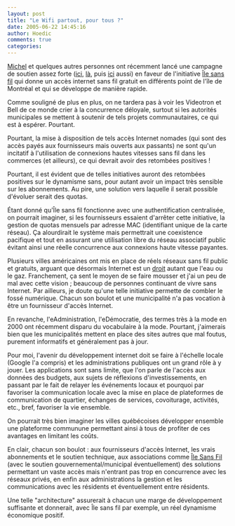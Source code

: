 ```yaml
---
layout: post
title: "Le Wifi partout, pour tous ?"
date: 2005-06-22 14:45:16
author: Hoedic
comments: true
categories: 
---
```



[Michel](http://www.micheldumais.com/) et quelques autres personnes ont récemment lancé une campagne de soutien assez forte ([ici](http://www.micheldumais.com/archives/2005/05/29/de-partenariat-et-d-ile-sans-fil/), [là](http://www.ledevoir.com/2005/01/31/73763.html), puis [ici](http://www.branchez-vous.com/actu/05-06/09-235901.html) aussi) en faveur de l'initiative [Île sans fil](http://www.ilesansfil.org/) qui donne un accès internet sans fil gratuit en différents point de l'île de Montréal et qui se développe de manière rapide.

Comme souligné de plus en plus, on ne tardera pas à voir les Videotron et Bell de ce monde crier à la concurrence déloyale, surtout si les autorités municipales se mettent à soutenir de tels projets communautaires, ce qui est à espérer. Pourtant.

Pourtant, la mise à disposition de tels accès Internet nomades (qui sont des accès payés aux fournisseurs mais ouverts aux passants) ne sont qu'un incitatif à l'utilisation de connexions hautes vitesses sans fil dans les commerces (et ailleurs), ce qui devrait avoir des retombées positives !

Pourtant, il est évident que de telles initiatives auront des retombées positives sur le dynamisme sans, pour autant avoir un impact très sensible sur les abonnements. Au pire, une solution vers laquelle il serait possible d'évoluer serait des quotas.

Étant donné qu'Île sans fil fonctionne avec une authentification centralisée, on pourrait imaginer, si les fournisseurs essaient d'arrêter cette initiative, la gestion de quotas mensuels par adresse MAC (identifiant unique de la carte réseau). Ça alourdirait le système mais permettrait une coexistence pacifique et tout en assurant une utilisation libre du réseau associatif public évitant ainsi une réelle concurrence aux connexions haute vitesse payantes.

Plusieurs villes américaines ont mis en place de réels réseaux sans fil public et gratuits, arguant que désormais Internet est un [droit](http://www.inthesetimes.com/site/main/article/2071) autant que l'eau ou le gaz. Franchement, ça sent le moyen de se faire mousser et j'ai un peu de mal avec cette vision ; beaucoup de personnes continuant de vivre sans Internet. Par ailleurs, je doute qu'une telle initiative permette de combler le fossé numérique. Chacun son boulot et une municipalité n'a pas vocation à être un fournisseur d'accès Internet.

En revanche, l'eAdministration, l'eDémocratie, des termes très à la mode en 2000 ont récemment disparu du vocabulaire à la mode. Pourtant, j'aimerais bien que les municipalités mettent en place des sites autres que mal foutus, purement informatifs et généralement pas à jour.

Pour moi, l'avenir du développement internet doit se faire à l'échelle locale (Google l'a compris) et les administrations publiques ont un grand rôle à y jouer. Les applications sont sans limite, que l'on parle de l'accès aux données des budgets, aux sujets de réflexions d'investissements, en passant par le fait de relayer les événements locaux et pourquoi par favoriser la communication locale avec la mise en place de plateformes de communication de quartier, échanges de services, covoiturage, activités, etc., bref, favoriser la vie ensemble.

On pourrait très bien imaginer les villes québécoises développer ensemble une plateforme communune permettant ainsi à tous de profiter de ces avantages en limitant les coûts.

En clair, chacun son boulot : aux fournisseurs d'accès Internet, les vrais abonnements et le soutien technique, aux associations comme [Île Sans Fil](http://www.ilesansfil.org/) (avec le soutien gouvernemental/municipal éventuellement) des solutions permettant un vaste accès mais n'entrant pas trop en concurrence avec les réseaux privés, en enfin aux administrations la gestion et les communications avec les résidents et éventuellement entre résidents.

Une telle "architecture" assurerait à chacun une marge de développement suffisante et donnerait, avec Île sans fil par exemple, un réel dynamisme économique positif.